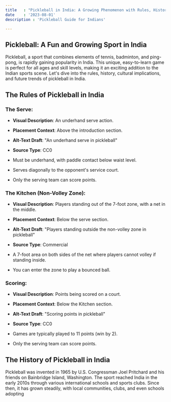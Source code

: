 ```yaml
---
title   : "Pickleball in India: A Growing Phenomenon with Rules, History, and Future Trends"
date    : '2023-08-01'
description : 'Pickleball Guide for Indians'

---
```


## Pickleball: A Fun and Growing Sport in India

Pickleball, a sport that combines elements of tennis, badminton, and ping-pong, is rapidly gaining popularity in India. This unique, easy-to-learn game is perfect for all ages and skill levels, making it an exciting addition to the Indian sports scene. Let's dive into the rules, history, cultural implications, and future trends of pickleball in India.

## The Rules of Pickleball in India

### The Serve:
- **Visual Description**: An underhand serve action.
- **Placement Context**: Above the introduction section.
- **Alt-Text Draft**: "An underhand serve in pickleball"
- **Source Type**: CC0

- Must be underhand, with paddle contact below waist level.
- Serves diagonally to the opponent's service court.
- Only the serving team can score points.

### The Kitchen (Non-Volley Zone):
- **Visual Description**: Players standing out of the 7-foot zone, with a net in the middle.
- **Placement Context**: Below the serve section.
- **Alt-Text Draft**: "Players standing outside the non-volley zone in pickleball"
- **Source Type**: Commercial

- A 7-foot area on both sides of the net where players cannot volley if standing inside.
- You can enter the zone to play a bounced ball.

### Scoring:
- **Visual Description**: Points being scored on a court.
- **Placement Context**: Below the Kitchen section.
- **Alt-Text Draft**: "Scoring points in pickleball"
- **Source Type**: CC0

- Games are typically played to 11 points (win by 2).
- Only the serving team can score points.

## The History of Pickleball in India

Pickleball was invented in 1965 by U.S. Congressman Joel Pritchard and his friends on Bainbridge Island, Washington. The sport reached India in the early 2010s through various international schools and sports clubs. Since then, it has grown steadily, with local communities, clubs, and even schools adopting